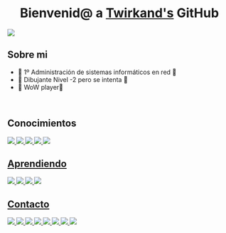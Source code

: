 <div align="center">
<h1 align="center">Bienvenid@ a <a href="https://github.com/Twirkand">Twirkand's</a> GitHub</h1>
</div>
<img src="x">

## Sobre mi

- 💾 1º Administración de sistemas informáticos en red 💾
- 🐖 Dibujante Nivel -2 pero se intenta 🐖         
- 📜 WoW player📜
<br>

## Conocimientos

<a href="https://www.microsoft.com/es-es/windows">
  <img src = "https://img.shields.io/badge/Windows-0078D6?style=flat-square&logoColor=white"/>
<a href="https://ubuntu.com/">
  <img src = "https://img.shields.io/badge/Ubuntu-E95420?style=flat-square&logo=ubuntu&logoColor=white"/>
<a href="https://linuxmint.com">
  <img src = "https://img.shields.io/badge/Linux_Mint-87CF3E?style=flat-square&logo=linux-mint&logoColor=white"/>
<a href="https://developer.mozilla.org/es/docs/Web/HTML">
  <img src = "https://img.shields.io/badge/HTML-239120?style=flat-square&logo=html5&logoColor=white"/>
<a href="https://developer.mozilla.org/es/docs/Web/CSS">
  <img src = "https://img.shields.io/badge/CSS-239120?&style=flat-square&logo=css3&logoColor=white"/>

<br>

## Aprendiendo

<a href="https://developer.mozilla.org/es/docs/Web/JavaScript">
  <img src = "https://img.shields.io/badge/-JavaScript-black?style=flat-square&logo=javascript"/>
<a href="https://www.java.com/">
  <img src = "https://img.shields.io/badge/-Java-007396?style=flat-square&logo=java"/>
<a href="https://www.python.org">
  <img src = "https://img.shields.io/badge/Python-14354C?style=flat-square&logo=python&logoColor=white"/>
<a href="https://isocpp.org">
  <img src = "https://img.shields.io/badge/-C++-007ACC?style=flat-square&logo=cplusplus&logoColor=white"/>

## Contacto

<a href="https://www.youtube.com/@Twirkand">
  <img src = "https://img.shields.io/badge/YouTube-FF0000?style=flat-square&logo=youtube&logoColor=white"/>
<a href="x">
  <img src = "https://img.shields.io/badge/Reddit-FF4500?style=flat-square&logo=reddit&logoColor=white"/>
<a href="https://github.com/Twirkand">
  <img src = "https://img.shields.io/badge/-GitHub-181717?style=flat-square&logo=github"/>
<a href="https://www.instagram.com/1_am_nauchi/">
  <img src = "https://img.shields.io/badge/Instagram-E4405F?style=flat-square&logo=instagram&logoColor=white"/>
<a href="https://x.com/Twirkand">
  <img src = "https://img.shields.io/badge/Twitter-1DA1F2?style=flat-square&logo=twitter&logoColor=white"/>
<a href="https://t.me/Twirkand">
  <img src = "https://img.shields.io/badge/Telegram-2CA5E0?style=flat-square&logo=telegram&logoColor=white"/>
<a href="ari.09.tt@gmail.com">
  <img src = "https://img.shields.io/badge/Gmail-D14836?style=flat-square&logo=gmail&logoColor=white"/>
<a href="https://steamcommunity.com/id/Twirkand">
  <img src = "https://img.shields.io/badge/Steam-000000?style=flat-square&logo=steam&logoColor=white"/>
